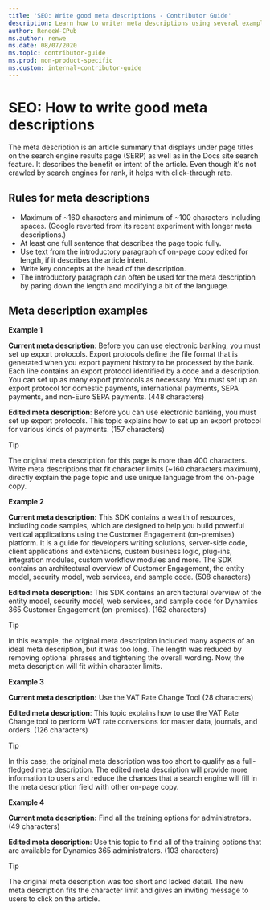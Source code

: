 ```yaml
---
title: 'SEO: Write good meta descriptions - Contributor Guide'
description: Learn how to writer meta descriptions using several examples 
author: ReneeW-CPub
ms.author: renwe
ms.date: 08/07/2020
ms.topic: contributor-guide
ms.prod: non-product-specific
ms.custom: internal-contributor-guide
---
```


# SEO: How to write good meta descriptions

The meta description is an article summary that displays under page titles on the search engine results page (SERP) as well as in the Docs site search feature. It describes the benefit or intent of the article. Even though it's not crawled by search engines for rank, it helps with click-through rate.  

## Rules for meta descriptions

- Maximum of ~160 characters and minimum of ~100 characters including spaces. (Google reverted from its recent experiment with longer meta descriptions.)
- At least one full sentence that describes the page topic fully.
- Use text from the introductory paragraph of on-page copy edited for length, if it describes the article intent. 
- Write key concepts at the head of the description. 
- The introductory paragraph can often be used for the meta description by paring down the length and modifying a bit of the language.  

## Meta description examples

**Example 1**

**Current meta description**: Before you can use electronic banking, you must set up export protocols. Export protocols define the file format that is generated when you export payment history to be processed by the bank. Each line contains an export protocol identified by a code and a description. You can set up as many export protocols as necessary. You must set up an export protocol for domestic payments, international payments, SEPA payments, and non-Euro SEPA payments.  (448 characters)

**Edited meta description**: Before you can use electronic banking, you must set up export protocols. This topic explains how to set up an export protocol for various kinds of payments. (157 characters)

> [!TIP]
> The original meta description for this page is more than 400 characters. Write meta descriptions that fit character limits (~160 characters maximum), directly explain the page topic and use unique language from the on-page copy. 

**Example 2**

**Current meta description:** This SDK contains a wealth of resources, including code samples, which are designed to help you build powerful vertical applications using the Customer Engagement (on-premises) platform. It is a guide for developers writing solutions, server-side code, client applications and extensions, custom business logic, plug-ins, integration modules, custom workflow modules and more. The SDK contains an architectural overview of Customer Engagement, the entity model, security model, web services, and sample code.  (508 characters)

**Edited meta description**: This SDK contains an architectural overview of the entity model, security model, web services, and sample code for Dynamics 365 Customer Engagement (on-premises). (162 characters)

> [!TIP]
> In this example, the original meta description included many aspects of an ideal meta description, but it was too long. The length was reduced by removing optional phrases and tightening the overall wording. Now, the meta description will fit within character limits. 

**Example 3**

**Current meta description:** Use the VAT Rate Change Tool (28 characters)

**Edited meta description**: This topic explains how to use the VAT Rate Change tool to perform VAT rate conversions for master data, journals, and orders. (126 characters)
> [!TIP]
>In this case, the original meta description was too short to qualify as a full-fledged meta description. The edited meta description will provide more information to users and reduce the chances that a search engine will fill in the meta description field with other on-page copy.

**Example 4**

**Current meta description:** Find all the training options for administrators. (49 characters)

**Edited meta description**: Use this topic to find all of the training options that are available for Dynamics 365  administrators. (103 characters)

> [!TIP]
>The original meta description was too short and lacked detail. The new meta description fits the character limit and gives an inviting  message to users to click on the article.
